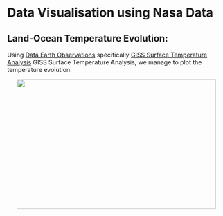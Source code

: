 # Data Visualisation using Nasa Data 

 ## Land-Ocean Temperature Evolution: 
 Using <a href="https://earthobservations.org/">Data Earth Observations</a> specifically <a href="https://data.giss.nasa.gov/gistemp/">GISS Surface Temperature Analysis</a> GISS Surface Temperature Analysis, we manage to plot the temperature evolution: 
<p align="center">
  <img width="460" height="300" src="https://user-images.githubusercontent.com/64653897/135720668-a73e2151-a561-4ff0-a05d-41e2e829e0c4.png">
</p>
